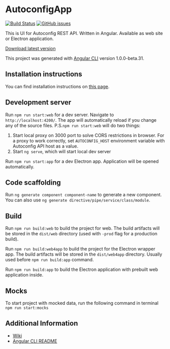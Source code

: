 # AutoconfigApp

[![Build Status][build-img]][build-link]
[![GitHub issues][issues-img]][issues-link]

This is UI for Autoconfig REST API. Written in Angular. Available as web site or Electron application.

[Download latest version](https://github.com/bponomarenko/autoconfig-app/releases/latest)

This project was generated with [Angular CLI](https://github.com/angular/angular-cli) version 1.0.0-beta.31.

## Installation instructions 

You can find installation instructions on [this page][install-link].

## Development server

Run `npm run start:web` for a dev server. Navigate to `http://localhost:4200/`. The app will automatically reload if you change any of the source files.
P.S.`npm run start:web` will do two things:

1. Start local proxy on 3000 port to solve CORS restrictions in browser. For a proxy to work correctly, set `AUTOCONFIG_HOST` environment variable with Autoconfig API host as a value.
2. Start `ng serve`, which will start local dev server

Run `npm run start:app` for a dev Electron app. Application will be opened automatically.

## Code scaffolding

Run `ng generate component component-name` to generate a new component. You can also use `ng generate directive/pipe/service/class/module`.

## Build

Run `npm run build:web` to build the project for web. The build artifacts will be stored in the `dist/web` directory (used with `-prod` flag for a production build).

Run `npm run build:web4app` to build the project for the Electron wrapper app. The build artifacts will be stored in the `dist/web4app` directory. Usually used before `npm run build:app` command.

Run `npm run build:app` to build the Electron application with prebuilt web application inside.

## Mocks

To start project with mocked data, run the following command in terminal `npm run start:mocks`

## Additional Information

* [Wiki][wiki-link]
* [Angular CLI README][ng-readme]

[build-img]: https://travis-ci.org/bponomarenko/autoconfig-app.svg?branch=master
[build-link]: https://travis-ci.org/bponomarenko/autoconfig-app
[issues-img]: https://img.shields.io/github/issues/bponomarenko/autoconfig-app.svg
[issues-link]: https://github.com/bponomarenko/autoconfig-app/issues
[install-link]: https://github.com/bponomarenko/autoconfig-app/wiki/Installation-Instructions
[wiki-link]: https://github.com/bponomarenko/autoconfig-app/wiki
[ng-readme]: https://github.com/angular/angular-cli/blob/master/README.md
